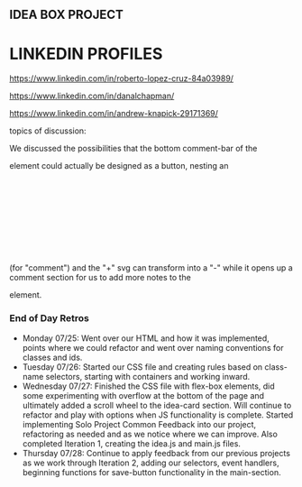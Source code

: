 ## IDEA BOX PROJECT

# LINKEDIN PROFILES

https://www.linkedin.com/in/roberto-lopez-cruz-84a03989/

https://www.linkedin.com/in/danalchapman/

https://www.linkedin.com/in/andrew-knapick-29171369/



topics of discussion:

We discussed the possibilities that the bottom comment-bar of the <section> element could actually be designed as a button, nesting an <svg> element as well as a <P> (for "comment")
and the "+" svg can transform into a "-" while it opens up a comment section for us to add more notes to the <p class="comment-input"> element.

### End of Day Retros
- Monday 07/25: Went over our HTML and how it was implemented, points where we could refactor and went over naming conventions for classes and ids.
- Tuesday 07/26: Started our CSS file and creating rules based on class-name selectors, starting with containers and working inward.
- Wednesday 07/27: Finished the CSS file with flex-box elements, did some experimenting with overflow at the bottom of the page and ultimately added a scroll wheel to the idea-card section. Will continue to refactor and play with options when JS functionality is complete. Started implementing Solo Project Common Feedback into our project, refactoring as needed and as we notice where we can improve. Also completed Iteration 1, creating the idea.js and main.js files.
- Thursday 07/28: Continue to apply feedback from our previous projects as we work through Iteration 2, adding our selectors, event handlers, beginning functions for save-button functionality in the main-section.